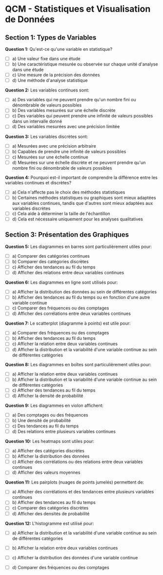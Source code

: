 # QCM - Statistiques et Visualisation de Données

## Section 1: Types de Variables

**Question 1:** Qu'est-ce qu'une variable en statistique?

- [ ] a) Une valeur fixe dans une étude  
- [ ] b) Une caractéristique mesurée ou observée sur chaque unité d'analyse dans une étude  
- [ ] c) Une mesure de la précision des données  
- [ ] d) Une méthode d'analyse statistique  

**Question 2:** Les variables continues sont:

- [ ] a) Des variables qui ne peuvent prendre qu'un nombre fini ou dénombrable de valeurs possibles  
- [ ] b) Des variables mesurées sur une échelle discrète  
- [ ] c) Des variables qui peuvent prendre une infinité de valeurs possibles dans un intervalle donné  
- [ ] d) Des variables mesurées avec une précision limitée  

**Question 3:** Les variables discrètes sont:

- [ ] a) Mesurées avec une précision arbitraire  
- [ ] b) Capables de prendre une infinité de valeurs possibles  
- [ ] c) Mesurées sur une échelle continue  
- [ ] d) Mesurées sur une échelle discrète et ne peuvent prendre qu'un nombre fini ou dénombrable de valeurs possibles  

**Question 4:** Pourquoi est-il important de comprendre la différence entre les variables continues et discrètes?

- [ ] a) Cela n'affecte pas le choix des méthodes statistiques  
- [ ] b) Certaines méthodes statistiques ou graphiques sont mieux adaptées aux variables continues, tandis que d'autres sont mieux adaptées aux variables discrètes  
- [ ] c) Cela aide à déterminer la taille de l'échantillon  
- [ ] d) Cela est nécessaire uniquement pour les analyses qualitatives  

## Section 3: Présentation des Graphiques

**Question 5:** Les diagrammes en barres sont particulièrement utiles pour:

- [ ] a) Comparer des catégories continues  
- [ ] b) Comparer des catégories discrètes  
- [ ] c) Afficher des tendances au fil du temps  
- [ ] d) Afficher des relations entre deux variables continues  

**Question 6:** Les diagrammes en ligne sont utilisés pour:

- [ ] a) Afficher la distribution des données au sein de différentes catégories  
- [ ] b) Afficher des tendances au fil du temps ou en fonction d'une autre variable continue  
- [ ] c) Comparer des fréquences ou des comptages  
- [ ] d) Afficher des corrélations entre deux variables continues  

**Question 7:** Le scatterplot (diagramme à points) est utile pour:

- [ ] a) Comparer des fréquences ou des comptages  
- [ ] b) Afficher des tendances au fil du temps  
- [ ] c) Afficher la relation entre deux variables continues  
- [ ] d) Afficher la distribution et la variabilité d'une variable continue au sein de différentes catégories  

**Question 8:** Les diagrammes en boîtes sont particulièrement utiles pour:

- [ ] a) Afficher la relation entre deux variables continues  
- [ ] b) Afficher la distribution et la variabilité d'une variable continue au sein de différentes catégories  
- [ ] c) Afficher des tendances au fil du temps  
- [ ] d) Afficher la densité de probabilité  

**Question 9:** Les diagrammes en violon affichent:

- [ ] a) Des comptages ou des fréquences  
- [ ] b) Une densité de probabilité  
- [ ] c) Des tendances au fil du temps  
- [ ] d) Des relations entre plusieurs variables continues  

**Question 10:** Les heatmaps sont utiles pour:

- [ ] a) Afficher des catégories discrètes  
- [ ] b) Afficher la distribution des données  
- [ ] c) Afficher des corrélations ou des relations entre deux variables continues  
- [ ] d) Afficher des valeurs moyennes  

**Question 11:** Les pairplots (nuages de points jumelés) permettent de:

- [ ] a) Afficher des corrélations et des tendances entre plusieurs variables continues  
- [ ] b) Afficher des tendances au fil du temps  
- [ ] c) Comparer des catégories discrètes  
- [ ] d) Afficher des densités de probabilité  

**Question 12:** L'histogramme est utilisé pour:

- [ ] a) Afficher la distribution et la variabilité d'une variable continue au sein de différentes catégories  
- [ ] b) Afficher la relation entre deux variables continues  
- [ ] c) Afficher la distribution des données d'une variable continue  
- [ ] d) Comparer des fréquences ou des comptages  

